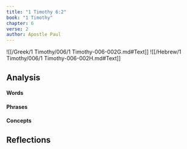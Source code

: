 ```yaml
---
title: "1 Timothy 6:2"
book: "1 Timothy"
chapter: 6
verse: 2
author: Apostle Paul
---
```

![[/Greek/1 Timothy/006/1 Timothy-006-002G.md#Text]]
![[/Hebrew/1 Timothy/006/1 Timothy-006-002H.md#Text]]

## Analysis

#### Words

#### Phrases

#### Concepts

## Reflections

